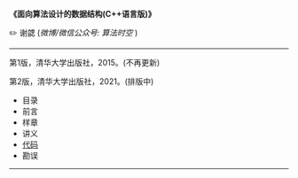 **《面向算法设计的数据结构(C++语言版)》**

:pencil2:  谢勰 (*微博/微信公众号: 算法时空* )

---

第1版，清华大学出版社，2015。(不再更新)

第2版，清华大学出版社，2021。(排版中)

- 目录 
- 前言 
- 样章 
- 讲义  
- [代码](/second-edition/src) 
- 勘误  

---

